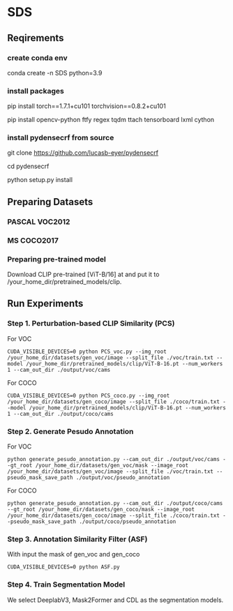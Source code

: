 # SDS
## Reqirements
### create conda env
conda create -n SDS python=3.9

### install packages
pip install torch==1.7.1+cu101 torchvision==0.8.2+cu101

pip install opencv-python ftfy regex tqdm ttach tensorboard lxml cython

### install pydensecrf from source
git clone https://github.com/lucasb-eyer/pydensecrf

cd pydensecrf

python setup.py install

## Preparing Datasets
### PASCAL VOC2012
### MS COCO2017
### Preparing pre-trained model
Download CLIP pre-trained [ViT-B/16] at and put it to /your_home_dir/pretrained_models/clip.

## Run Experiments
### Step 1. Perturbation-based CLIP Similarity (PCS)
For VOC

`CUDA_VISIBLE_DEVICES=0 python PCS_voc.py --img_root /your_home_dir/datasets/gen_voc/image --split_file ./voc/train.txt --model /your_home_dir/pretrained_models/clip/ViT-B-16.pt --num_workers 1 --cam_out_dir ./output/voc/cams`

For COCO

`CUDA_VISIBLE_DEVICES=0 python PCS_coco.py --img_root /your_home_dir/datasets/gen_coco/image --split_file ./coco/train.txt --model /your_home_dir/pretrained_models/clip/ViT-B-16.pt --num_workers 1 --cam_out_dir ./output/coco/cams`


### Step 2. Generate Pesudo Annotation
For VOC

`python generate_pesudo_annotation.py --cam_out_dir ./output/voc/cams --gt_root /your_home_dir/datasets/gen_voc/mask --image_root /your_home_dir/datasets/gen_voc/image --split_file ./voc/train.txt --pseudo_mask_save_path ./output/voc/pseudo_annotation`

For COCO

`python generate_pesudo_annotation.py --cam_out_dir ./output/coco/cams --gt_root /your_home_dir/datasets/gen_coco/mask --image_root /your_home_dir/datasets/gen_coco/image --split_file ./coco/train.txt --pseudo_mask_save_path ./output/coco/pseudo_annotation`

### Step 3. Annotation Similarity Filter (ASF)
With input the mask of gen_voc and gen_coco

`CUDA_VISIBLE_DEVICES=0 python ASF.py`


### Step 4. Train Segmentation Model
We select DeeplabV3, Mask2Former and CDL as the segmentation models.
